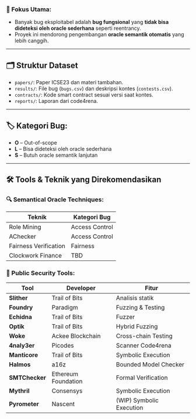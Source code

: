 ### 🎯 Fokus Utama:

* Banyak bug eksploitabel adalah **bug fungsional** yang **tidak bisa dideteksi oleh oracle sederhana** seperti reentrancy.
* Proyek ini mendorong pengembangan **oracle semantik otomatis** yang lebih canggih.

---

## 🗂 Struktur Dataset

* `papers/`: Paper ICSE23 dan materi tambahan.
* `results/`: File bug (`bugs.csv`) dan deskripsi kontes (`contests.csv`).
* `contracts/`: Kode smart contract sesuai versi saat kontes.
* `reports/`: Laporan dari code4rena.

---

## 🏷️ Kategori Bug:

* **O** – Out-of-scope
* **L** – Bisa dideteksi oleh oracle sederhana
* **S** – Butuh oracle semantik lanjutan

---

## 🛠️ Tools & Teknik yang Direkomendasikan

### 🔍 Semantical Oracle Techniques:

| Teknik                | Kategori Bug   |
| --------------------- | -------------- |
| Role Mining           | Access Control |
| AChecker              | Access Control |
| Fairness Verification | Fairness       |
| Clockwork Finance     | TBD            |

### 🧪 Public Security Tools:

| Tool           | Developer           | Fitur                    |
| -------------- | ------------------- | ------------------------ |
| **Slither**    | Trail of Bits       | Analisis statik          |
| **Foundry**    | Paradigm            | Fuzzing & Testing        |
| **Echidna**    | Trail of Bits       | Fuzzer                   |
| **Optik**      | Trail of Bits       | Hybrid Fuzzing           |
| **Woke**       | Ackee Blockchain    | Cross-chain Testing      |
| **4naly3er**   | Picodes             | Scanner Code4rena        |
| **Manticore**  | Trail of Bits       | Symbolic Execution       |
| **Halmos**     | a16z                | Bounded Model Checker    |
| **SMTChecker** | Ethereum Foundation | Formal Verification      |
| **Mythril**    | Consensys           | Symbolic Execution       |
| **Pyrometer**  | Nascent             | (WIP) Symbolic Execution |

